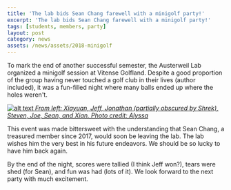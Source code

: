 ```yaml
---
title: 'The lab bids Sean Chang farewell with a minigolf party!'
excerpt: 'The lab bids Sean Chang farewell with a minigolf party!'
tags: [students, members, party]
layout: post
category: news
assets: /news/assets/2018-minigolf
---
```


To mark the end of another successful semester, the
Austerweil Lab organized a minigolf session at Vitense
Golfland. Despite a good proportion of the group
having never touched a golf club in their lives (author
included), it was a fun-filled night where many balls ended
up where the holes weren't. 

[![alt text]({{page.assets}}/minigolf_group.jpg)
*From left: Xiayuan, Jeff, Jonathan (partially obscured by
Shrek), Steven, Joe, Sean, and Xian. Photo credit: Alyssa*]({{page.assets}}/minigolf_group.jpg)

This event was made bittersweet with the understanding that
Sean Chang, a treasured member since 2017, would soon be
leaving the lab. The lab wishes him the very best in his
future endeavors. We should be so lucky to have him back again.

By the end of the night, scores were tallied (I think Jeff
won?), tears were shed (for Sean), and fun was had (lots of
it). We look forward to the next party with much excitement.
